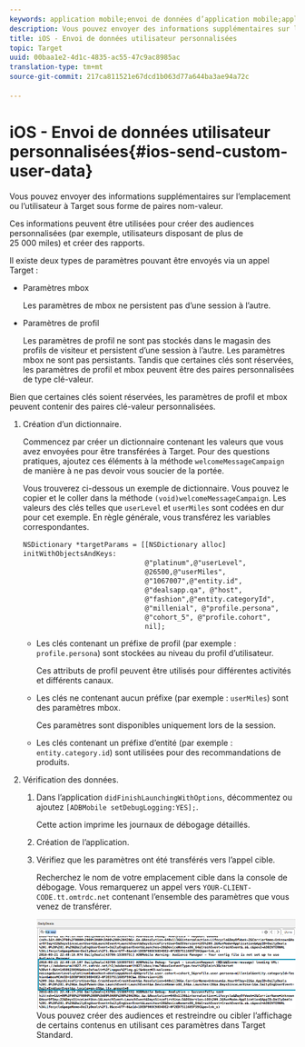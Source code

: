 ```yaml
---
keywords: application mobile;envoi de données d’application mobile;application mobile target;données utilisateur personnalisées mobiles;données personnalisées d’application mobile
description: Vous pouvez envoyer des informations supplémentaires sur l’emplacement ou l’utilisateur à Target sous forme de paires nom-valeur.
title: iOS - Envoi de données utilisateur personnalisées
topic: Target
uuid: 00baa1e2-4d1c-4835-ac55-47c9ac8985ac
translation-type: tm+mt
source-git-commit: 217ca811521e67dcd1b063d77a644ba3ae94a72c

---
```



# iOS - Envoi de données utilisateur personnalisées{#ios-send-custom-user-data}

Vous pouvez envoyer des informations supplémentaires sur l’emplacement ou l’utilisateur à Target sous forme de paires nom-valeur.

Ces informations peuvent être utilisées pour créer des audiences personnalisées (par exemple, utilisateurs disposant de plus de 25 000 miles) et créer des rapports.

Il existe deux types de paramètres pouvant être envoyés via un appel Target :

* Paramètres mbox

   Les paramètres de mbox ne persistent pas d’une session à l’autre.
* Paramètres de profil

   Les paramètres de profil ne sont pas stockés dans le magasin des profils de visiteur et persistent d’une session à l’autre. Les paramètres mbox ne sont pas persistants. Tandis que certaines clés sont réservées, les paramètres de profil et mbox peuvent être des paires personnalisées de type clé-valeur.

Bien que certaines clés soient réservées, les paramètres de profil et mbox peuvent contenir des paires clé-valeur personnalisées.

1. Création d’un dictionnaire.

   Commencez par créer un dictionnaire contenant les valeurs que vous avez envoyées pour être transférées à Target. Pour des questions pratiques, ajoutez ces éléments à la méthode `welcomeMessageCampaign` de manière à ne pas devoir vous soucier de la portée.

   Vous trouverez ci-dessous un exemple de dictionnaire. Vous pouvez le copier et le coller dans la méthode `(void)welcomeMessageCampaign`. Les valeurs des clés telles que `userLevel` et `userMiles` sont codées en dur pour cet exemple. En règle générale, vous transférez les variables correspondantes.

   ```
   NSDictionary *targetParams = [[NSDictionary alloc] initWithObjectsAndKeys: 
                                 @"platinum",@"userLevel", 
                                 @26500,@"userMiles", 
                                 @"1067007",@"entity.id", 
                                 @"dealsapp.qa", @"host", 
                                 @"fashion",@"entity.categoryId", 
                                 @"millenial", @"profile.persona", 
                                 @"cohort_5", @"profile.cohort", 
                                 nil];
   ```

   * Les clés contenant un préfixe de profil (par exemple : `profile.persona`) sont stockées au niveau du profil d’utilisateur.

      Ces attributs de profil peuvent être utilisés pour différentes activités et différents canaux.

   * Les clés ne contenant aucun préfixe (par exemple : `userMiles`) sont des paramètres mbox.

      Ces paramètres sont disponibles uniquement lors de la session.

   * Les clés contenant un préfixe d’entité (par exemple : `entity.category.id`) sont utilisées pour des recommandations de produits.

1. Vérification des données.
   1. Dans l’application `didFinishLaunchingWithOptions`, décommentez ou ajoutez `[ADBMobile setDebugLogging:YES];`.

      Cette action imprime les journaux de débogage détaillés.
   1. Création de l’application.
   1. Vérifiez que les paramètres ont été transférés vers l’appel cible.

      Recherchez le nom de votre emplacement cible dans la console de débogage. Vous remarquerez un appel vers `YOUR-CLIENT-CODE.tt.omtrdc.net` contenant l’ensemble des paramètres que vous venez de transférer.

      ![](assets/mobile-debug.png)
   Vous pouvez créer des audiences et restreindre ou cibler l’affichage de certains contenus en utilisant ces paramètres dans Target Standard.
